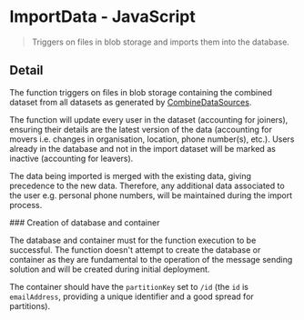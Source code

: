 # ImportData - JavaScript

> Triggers on files in blob storage and imports them into the database.

## Detail

The function triggers on files in blob storage containing the combined dataset
from all datasets as generated by [CombineDataSources](../CombineDataSources).

The function will update every user in the dataset (accounting for joiners),
ensuring their details are the latest version of the data (accounting for
movers i.e. changes in organisation, location, phone number(s), etc.). Users
already in the database and not in the import dataset will be marked
as inactive (accounting for leavers).

The data being imported is merged with the existing data, giving precedence to
the new data. Therefore, any additional data associated to the user e.g.
personal phone numbers, will be maintained during the import process.

### Creation of database and container

The database and container must for the function execution to be successful.
The function doesn't attempt to create the database or container as they are
fundamental to the operation of the message sending solution and will be
created during initial deployment.

The  container should have the `partitionKey` set to `/id` (the `id` is
`emailAddress`, providing a unique identifier and a good spread for
partitions).
